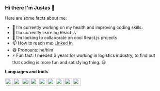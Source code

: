 ### Hi there I'm Justas 👋


Here are some facts about me:

- 🔭 I’m currently working on my health and improving coding skills. 
- 🌱 I’m currently learning React.js
- 👯 I’m looking to collaborate on cool React.js projects 
- 📫 How to reach me: [Linked In](https://www.linkedin.com/in/justas-titovec-69877517a/)
- 😄 Pronouns: he/him
- ⚡ Fun fact: I needed 6 years for working in logistics industry, to find out that coding is more fun and satisfying thing. 😃

**Languages and tools**

<img align="left" alt="html5" width="25px" src="https://cdn.jsdelivr.net/npm/simple-icons@3.2.0/icons/html5.svg" /> 
<img align="left" alt="css" width="25px" src="https://cdn.jsdelivr.net/npm/simple-icons@3.2.0/icons/css3.svg" />
<img align="left" alt="javascript" width="25px" src="https://cdn.jsdelivr.net/npm/simple-icons@3.2.0/icons/javascript.svg" /> 
<img align="left" alt="nodejs" width="25px" src="https://cdn.jsdelivr.net/npm/simple-icons@3.2.0/icons/node-dot-js.svg" />
<img align="left" alt="reactjs" width="25px" src="https://cdn.jsdelivr.net/npm/simple-icons@3.2.0/icons/react.svg" />
<img align="left" alt="vuejs" width="25px" src="https://cdn.jsdelivr.net/npm/simple-icons@3.2.0/icons/vue-dot-js.svg" />
<img align="left" alt="bootstrap" width="25px" src="https://cdn.jsdelivr.net/npm/simple-icons@3.2.0/icons/bootstrap.svg" />
<img align="left" alt="sass" width="25px" src="https://cdn.jsdelivr.net/npm/simple-icons@3.2.0/icons/sass.svg" />
<img align="left" alt="materialUI" width="25px" src="https://cdn.jsdelivr.net/npm/simple-icons@3.2.0/icons/material-ui.svg" />











